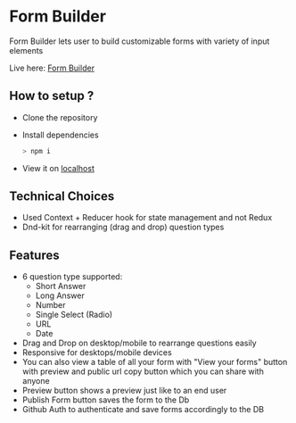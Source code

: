 # Form Builder

Form Builder lets user to build customizable forms with variety of input elements &nbsp;

Live here: [Form Builder](https://form-builder-eta-lyart.vercel.app/)

## How to setup ?

- Clone the repository
- Install dependencies

  ```bash
  > npm i
  ```

- View it on [localhost](http://localhost:3000)

## Technical Choices

- Used Context + Reducer hook for state management and not Redux
- Dnd-kit for rearranging (drag and drop) question types

## Features

- 6 question type supported:
  - Short Answer
  - Long Answer
  - Number
  - Single Select (Radio)
  - URL
  - Date
- Drag and Drop on desktop/mobile to rearrange questions easily
- Responsive for desktops/mobile devices
- You can also view a table of all your form with "View your forms" button with preview and public url copy button which you can share with anyone
- Preview button shows a preview just like to an end user
- Publish Form button saves the form to the Db
- Github Auth to authenticate and save forms accordingly to the DB
